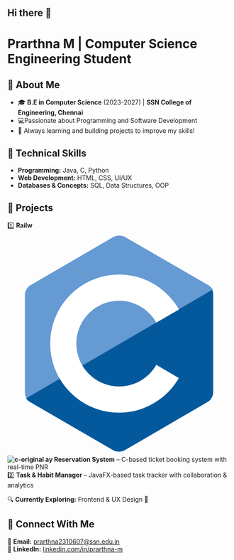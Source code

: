## Hi there 👋

# Prarthna M | Computer Science Engineering Student  

## 🔹 About Me  
- 🎓 **B.E in Computer Science** (2023-2027) | **SSN College of Engineering, Chennai**
- 💻Passionate about Programming and Software Development
- 🚀 Always learning and building projects to improve my skills!  

## 🔹 Technical Skills  
- **Programming:** Java, C, Python  
- **Web Development:** HTML, CSS, UI/UX  
- **Databases & Concepts:** SQL, Data Structures, OOP  

## 🔹 Projects  
1️⃣ **Railw<svg xmlns="http://www.w3.org/2000/svg" viewBox="0 0 128 128"><path fill="#659AD3" d="M115.4 30.7L67.1 2.9c-.8-.5-1.9-.7-3.1-.7-1.2 0-2.3.3-3.1.7l-48 27.9c-1.7 1-2.9 3.5-2.9 5.4v55.7c0 1.1.2 2.4 1 3.5l106.8-62c-.6-1.2-1.5-2.1-2.4-2.7z"/><path fill="#03599C" d="M10.7 95.3c.5.8 1.2 1.5 1.9 1.9l48.2 27.9c.8.5 1.9.7 3.1.7 1.2 0 2.3-.3 3.1-.7l48-27.9c1.7-1 2.9-3.5 2.9-5.4V36.1c0-.9-.1-1.9-.6-2.8l-106.6 62z"/><path fill="#fff" d="M85.3 76.1C81.1 83.5 73.1 88.5 64 88.5c-13.5 0-24.5-11-24.5-24.5s11-24.5 24.5-24.5c9.1 0 17.1 5 21.3 12.5l13-7.5c-6.8-11.9-19.6-20-34.3-20-21.8 0-39.5 17.7-39.5 39.5s17.7 39.5 39.5 39.5c14.6 0 27.4-8 34.2-19.8l-12.9-7.6z"/></svg>![c-original](https://github.com/user-attachments/assets/6133fc79-da7a-42a1-949a-a3ee58299d67)
ay Reservation System** – C-based ticket booking system with real-time PNR  
2️⃣ **Task & Habit Manager** – JavaFX-based task tracker with collaboration & analytics

🔍 **Currently Exploring:** Frontend & UX Design 🚀

## 🔹 Connect With Me  
📧 **Email:** [prarthna2310607@ssn.edu.in](mailto:prarthna2310607@ssn.edu.in)  
🔗 **LinkedIn:** [linkedin.com/in/prarthna-m](https://www.linkedin.com/in/prarthna-m-212511305)  

